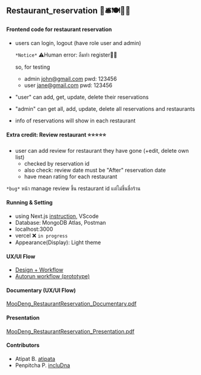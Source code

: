 ## Restaurant_reservation 🥐🛎️🍽️🍱🍣

#### Frontend code for restaurant reservation
- users can login, logout (have role user and admin)

  `*Notice*` ⚠️Human error: ลืมทำ register🙇‍♀️

  so, for testing
  - admin john@gmail.com pwd: 123456
  - user jane@gmail.com pwd: 123456
- "user" can add, get, update, delete their reservations
- "admin" can get all, add, update, delete all reservations and restaurants
- info of reservations will show in each restaurant

#### Extra credit: Review restaurant ⭐⭐⭐⭐⭐
- user can add review for restaurant they have gone (+edit, delete own list)
   * checked by reservation id
   * also check: review date must be "After" reservation date
   * have mean rating for each restaurant

`*bug*` หน้า manage review ขึ้น restaurant id แต่ไม่ขึ้นชื่อร้าน

#### Running & Setting
- using Next.js [instruction](https://github.com/incluDna/Restaurant_Reservation_frontend/blob/7bf3f482ed4abd08f6fa6fd646498693d98a30b0/Nextjs_instruction.md), VScode
- Database: MongoDB Atlas, Postman
- localhost:3000
- vercel ❌ `in progress`
- Appearance(Display): Light theme

#### UX/UI Flow
- [Design + Workflow](https://www.figma.com/design/VbPEfhARvEDmd8HO74wbMo/Moodeng?node-id=746-189&t=0UEVPQw5iB51LblH-1)
- [Autorun workflow (prototype)](https://www.figma.com/proto/VbPEfhARvEDmd8HO74wbMo/Moodeng?node-id=644-1022&t=0UEVPQw5iB51LblH-1)
  
#### Documentary (UX/UI Flow)
[MooDeng_RestaurantReservation_Documentary.pdf](https://github.com/incluDna/Restaurant_Reservation_frontend/blob/4da9d037ad604734b97945b7b8117791228760ef/Moodeng_UI_Flow_Design_Documentation%20(1).pdf)

#### Presentation
[MooDeng_RestaurantReservation_Presentation.pdf](https://github.com/incluDna/Restaurant_Reservation_frontend/blob/79fc6d72d952fad9682c1421d4469cd4229578b5/Moodeng-RestaurantReservation%20(1).pdf)

#### Contributors
- Atipat B. [atipata](https://github.com/atipata)
- Penpitcha P. [incluDna](https://github.com/incluDna)
